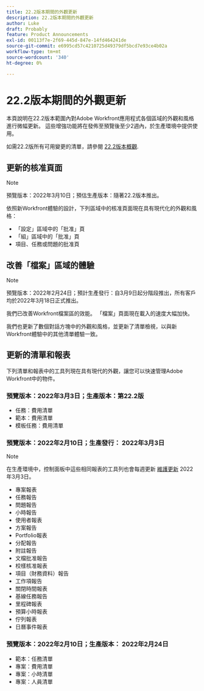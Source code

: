 ```yaml
---
title: 22.2版本期間的外觀更新
description: 22.2版本期間的外觀更新
author: Luke
draft: Probably
feature: Product Announcements
exl-id: 00113f7e-2f69-445d-847e-14fd464241de
source-git-commit: e6995cd57c4210725d49379df5bcd7e93ce4b02a
workflow-type: tm+mt
source-wordcount: '340'
ht-degree: 0%

---
```


# 22.2版本期間的外觀更新

本頁說明在22.2版本範圍內對Adobe Workfront應用程式各個區域的外觀和風格進行微幅更新。 這些增強功能將在發佈至預覽後至少2週內，於生產環境中提供使用。

如需22.2版所有可用變更的清單，請參閱 [22.2版本概觀](../../../product-announcements/product-releases/22.2-release-activity/22-2-release-overview.md).

## 更新的核准頁面

>[!NOTE]
>
>預覽版本：2022年3月10日；預估生產版本：隨著22.2版本推出。

依照新Workfront體驗的設計，下列區域中的核准頁面現在具有現代化的外觀和風格：

* 「設定」區域中的「批准」頁
* 「組」區域中的「批准」頁
* 項目、任務或問題的批准頁

## 改善「檔案」區域的體驗

>[!NOTE]
預覽版本：2022年2月24日；預計生產發行：自3月9日起分階段推出，所有客戶均於2022年3月18日正式推出。

我們已改善Workfront檔案區的效能。 「檔案」頁面現在載入的速度大幅加快。

我們也更新了數個對話方塊中的外觀和風格，並更新了清單檢視，以與新Workfront體驗中的其他清單體驗一致。

## 更新的清單和報表

下列清單和報表中的工具列現在具有現代的外觀，讓您可以快速管理Adobe Workfront中的物件。

### 預覽版本：2022年3月3日；生產版本：第22.2版

* 任務：費用清單
* 範本：費用清單
* 模板任務：費用清單

### 預覽版本：2022年2月10日；生產發行： 2022年3月3日

>[!NOTE]
在生產環境中，控制面板中這些相同報表的工具列也會每週更新 [維護更新](https://experienceleague.adobe.com/docs/workfront-known-issues/releases/current-updates.html) 2022年3月3日。

* 專案報表
* 任務報告
* 問題報告
* 小時報告
* 使用者報表
* 方案報告
* Portfolio報表
* 分配報告
* 附註報告
* 文檔批准報告
* 校樣核准報表
* 項目（財務資料）報告
* 工作項報告
* 關閉時間報表
* 基線任務報告
* 里程碑報表
* 預算小時報表
* 佇列報表
* 日曆事件報表

### 預覽版本：2022年2月10日；生產版本： 2022年2月24日

* 範本：任務清單
* 專案：費用清單
* 專案：小時清單
* 專案：人員清單

 

